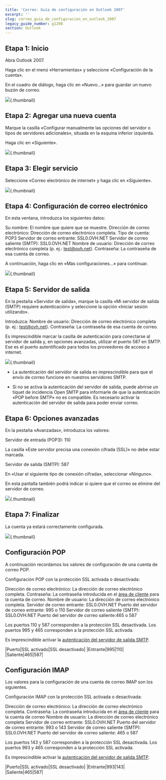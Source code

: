 ```yaml
---
title: 'Correo: Guía de configuración en Outlook 2007'
excerpt: ''
slug: correo_guia_de_configuracion_en_outlook_2007
legacy_guide_number: g1298
section: Outlook
---
```



## Etapa 1: Inicio
Abra Outlook 2007.

Haga clic en el menú «Herramientas» y seleccione «Configuración de la cuenta».

En el cuadro de diálogo, haga clic en «Nuevo...» para guardar un nuevo buzón de correo.

![](images/img_1238.jpg){.thumbnail}


## Etapa 2: Agregar una nueva cuenta
Marque la casilla «Configurar manualmente las opciones del servidor o tipos de servidores adicionales», situada en la esquina inferior izquierda.

Haga clic en «Siguiente».

![](images/img_1239.jpg){.thumbnail}


## Etapa 3: Elegir servicio
Seleccione «Correo electrónico de internet» y haga clic en «Siguiente».

![](images/img_1240.jpg){.thumbnail}


## Etapa 4: Configuración de correo electrónico
En esta ventana, introduzca los siguientes datos:

Su nombre: El nombre que quiere que se muestre.
Dirección de correo electrónico: Dirección de correo electrónico completa.
Tipo de cuenta: POP3
Servidor de correo entrante: SSL0.OVH.NET
Servidor de correo saliente (SMTP): SSL0.OVH.NET
Nombre de usuario: Dirección de correo electrónico completa (p. ej.: test@ovh.net).
Contraseña: La contraseña de esa cuenta de correo.

A continuación, haga clic en «Más configuraciones...» para continuar.

![](images/img_1241.jpg){.thumbnail}


## Etapa 5: Servidor de salida
En la pestaña «Servidor de salida», marque la casilla «Mi servidor de salida (SMTP) requiere autenticación» y seleccione la opción «Iniciar sesión utilizando».

Introduzca:
Nombre de usuario: Dirección de correo electrónico completa (p. ej.: test@ovh.net).
Contraseña: La contraseña de esa cuenta de correo.

Es imprescindible marcar la casilla de autenticación para conectarse al servidor de salida y, en opciones avanzadas, utilizar el puerto 587 en SMTP. Ese es el puerto autentificado para todos los proveedores de acceso a internet.

![](images/img_1242.jpg){.thumbnail}

- La autenticación del servidor de salida es imprescindible para que el envío de correo funcione en nuestros servidores SMTP.

- Si no se activa la autenticación del servidor de salida, puede abrirse un tíquet de incidencia Open SMTP para informarle de que la autenticación «POP before SMTP» no es compatible. Es necesario activar la autenticación del servidor de salida para poder enviar correo.




## Etapa 6: Opciones avanzadas
En la pestaña «Avanzadas», introduzca los valores:

Servidor de entrada (POP3): 110

La casilla «Este servidor precisa una conexión cifrada (SSL)» no debe estar marcada.

Servidor de salida (SMTP): 587

En «Usar el siguiente tipo de conexión cifrada», seleccionar «Ninguno».

En esta pantalla también podrá indicar si quiere que el correo se elimine del servidor de correo.

![](images/img_1243.jpg){.thumbnail}


## Etapa 7: Finalizar
La cuenta ya estará correctamente configurada.

![](images/img_1244.jpg){.thumbnail}


## Configuración POP
A continuación recordamos los valores de configuración de una cuenta de correo POP.

Configuración POP con la protección SSL activada o desactivada:

Dirección de correo electrónico: La dirección de correo electrónico completa.
Contraseña: La contraseña introducida en el [área de cliente](https://www.ovh.es/managerv3/) para la cuenta de correo.
Nombre de usuario: La dirección de correo electrónico completa.
Servidor de correo entrante: SSL0.OVH.NET
Puerto del servidor de correo entrante: 995 o 110
Servidor de correo saliente (SMTP): SSL0.OVH.NET
Puerto del servidor de correo saliente:465 o 587

Los puertos 110 y 587 corresponden a la protección SSL desactivada.
Los puertos 995 y 465 corresponden a la protección SSL activada.

Es imprescindible activar la [autenticación del servidor de salida SMTP](#configuracion_manual_etapa_5_servidor_de_salida).

|Puerto|SSL activado|SSL desactivado|
|Entrante|995|110|
|Saliente|465|587|




## Configuración IMAP
Los valores para la configuración de una cuenta de correo IMAP son los siguientes.

Configuración IMAP con la protección SSL activada o desactivada:

Dirección de correo electrónico: La dirección de correo electrónico completa.
Contraseña: La contraseña introducida en el [área de cliente](https://www.ovh.es/managerv3/) para la cuenta de correo
Nombre de usuario: La dirección de correo electrónico completa
Servidor de correo entrante: SSL0.OVH.NET
Puerto del servidor de correo entrante: 993 o 143
Servidor de correo saliente (SMTP): SSL0.OVH.NET
Puerto del servidor de correo saliente: 465 o 587

Los puertos 143 y 587 corresponden a la protección SSL desactivada.
Los puertos 993 y 465 corresponden a la protección SSL activada.

Es imprescindible activar la [autenticación del servidor de salida SMTP](#configuracion_manual_etapa_5_servidor_de_salida).

|Puerto|SSL activado|SSL desactivado|
|Entrante|993|143|
|Saliente|465|587|
